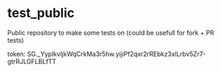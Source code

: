 # test_public
Public repository to make some tests on (could be usefull for fork + PR tests)

token: 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
